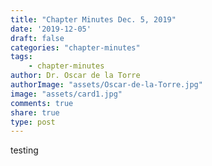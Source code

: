 ```yaml
---
title: "Chapter Minutes Dec. 5, 2019"
date: '2019-12-05'
draft: false
categories: "chapter-minutes"
tags: 
    - chapter-minutes
author: Dr. Oscar de la Torre
authorImage: "assets/Oscar-de-la-Torre.jpg"
image: "assets/card1.jpg"
comments: true
share: true
type: post
---
```

testing
